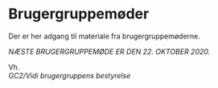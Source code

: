 # Brugergruppemøder
Der er her adgang til materiale fra brugergruppemøderne.

_NÆSTE BRUGERGRUPPEMØDE ER DEN 22. OKTOBER 2020._

Vh.  
_GC2/Vidi brugergruppens bestyrelse_
